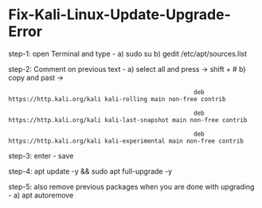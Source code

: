 # Fix-Kali-Linux-Update-Upgrade-Error



step-1: open Terminal and type -   a)  sudo su
                                   b) gedit /etc/apt/sources.list

step-2: Comment on previous text -  a) select all and press ->  shift + #
                                    b) copy and past ->    
                                                       
                                                        deb https://http.kali.org/kali kali-rolling main non-free contrib

                                                        deb https://http.kali.org/kali kali-last-snapshot main non-free contrib

                                                        deb https://http.kali.org/kali kali-experimental main non-free contrib

step-3: enter - save

step-4: apt update -y && sudo apt full-upgrade -y

step-5: also remove previous packages when you are done with upgrading -  a) apt autoremove
